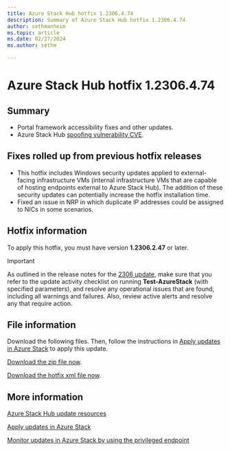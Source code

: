 ```yaml
---
title: Azure Stack Hub hotfix 1.2306.4.74
description: Summary of Azure Stack Hub hotfix 1.2306.4.74
author: sethmanheim
ms.topic: article
ms.date: 02/27/2024
ms.author: sethm

---
```


# Azure Stack Hub hotfix 1.2306.4.74

## Summary

- Portal framework accessibility fixes and other updates.
- Azure Stack Hub [spoofing vulnerability CVE](https://msrc.microsoft.com/update-guide/vulnerability/CVE-2024-20679).

## Fixes rolled up from previous hotfix releases

- This hotfix includes Windows security updates applied to external-facing infrastructure VMs (internal infrastructure VMs that are capable of hosting endpoints external to Azure Stack Hub). The addition of these security updates can potentially increase the hotfix installation time.
- Fixed an issue in NRP in which duplicate IP addresses could be assigned to NICs in some scenarios.

## Hotfix information

To apply this hotfix, you must have version **1.2306.2.47** or later.

> [!IMPORTANT]
> As outlined in the release notes for the [2306 update](release-notes.md?view=azs-2306&preserve-view=true), make sure that you refer to the update activity checklist on running **Test-AzureStack** (with specified parameters), and resolve any operational issues that are found, including all warnings and failures. Also, review active alerts and resolve any that require action.

## File information

Download the following files. Then, follow the instructions in [Apply updates in Azure Stack](azure-stack-apply-updates.md) to apply this update.

[Download the zip file now](https://azurestackhub.azureedge.net/PR/download/MAS_ProdHotfix_1.2306.4.74/HotFix/AzS_Update_1.2306.4.74.zip).

[Download the hotfix xml file now](https://azurestackhub.azureedge.net/PR/download/MAS_ProdHotfix_1.2306.4.74/HotFix/metadata.xml).

## More information

[Azure Stack Hub update resources](azure-stack-updates.md)

[Apply updates in Azure Stack](azure-stack-apply-updates.md)

[Monitor updates in Azure Stack by using the privileged endpoint](azure-stack-monitor-update.md)
